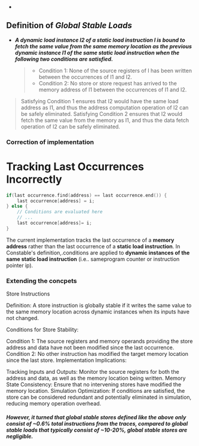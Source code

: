 - 
## Definition of *Global Stable Loads*
- ***A dynamic load instance I2 of a static load instruction I is bound to fetch the same value from the same memory location as the previous dynamic instance I1 of the same static load instruction when the following two conditions are satisfied.*** 
	> 	-  Condition 1: None of the source registers of I has been written between the occurrences of I1 and I2. 
	> 	-  Condition 2: No store or store request has arrived to the memory address of I1 between the occurrences of I1 and I2. 

> Satisfying Condition 1 ensures that I2 would have the same load address as I1, and thus the address computation operation of I2 can be safely eliminated. Satisfying Condition 2 ensures that I2 would fetch the same value from the memory as I1, and thus the data fetch operation of I2 can be safely eliminated.

### Correction of implementation
# Tracking Last Occurrences lncorrectly
```cpp
if(last occurrence.find(address) == last occurrence.end()) {
	last occurrence[address] = i; 
} else {
	// Conditions are evaluated here
	// ... 
	last occurrence[address]= i;
}
```
The current implementation tracks the last occurrence of a **memory address** rather than the last occurrence of a **static load instruction**. In Constable's definition,.conditions are applied to **dynamic instances of the same static load instruction** (i.e.. sameprogram counter or instruction pointer ip).
### Extending the concpets 
Store Instructions

Definition: A store instruction is globally stable if it writes the same value to the same memory location across dynamic instances when its inputs have not changed.

Conditions for Store Stability:

Condition 1: The source registers and memory operands providing the store address and data have not been modified since the last occurrence.
Condition 2: No other instruction has modified the target memory location since the last store.
Implementation Implications:

Tracking Inputs and Outputs: Monitor the source registers for both the address and data, as well as the memory location being written.
Memory State Consistency: Ensure that no intervening stores have modified the memory location.
Simulation Optimization: If conditions are satisfied, the store can be considered redundant and potentially eliminated in simulation, reducing memory operation overhead.

##### However, it turned that *global stable stores* defined like the above only consist  of ~0.6% total instructions from the traces, compared to *global stable loads* that typically consist of  ~10-20%, *global stable stores* are negligible.
<!--stackedit_data:
eyJoaXN0b3J5IjpbLTQ0ODkyMjkzOSwtNzQ1MDA3ODAzLC0xNT
AzMDY2NTk4XX0=
-->